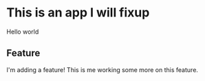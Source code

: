 # This is an app I will fixup

Hello world

## Feature

I'm adding a feature!
This is me working some more on this feature.
